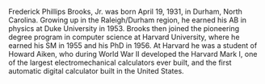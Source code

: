 Frederick Phillips Brooks, Jr. was born April 19, 1931, in Durham, North Carolina. Growing up in the Raleigh/Durham region, he earned his AB in physics at Duke University in 1953. Brooks then joined the pioneering degree program in computer science at Harvard University, where he earned his SM in 1955 and his PhD in 1956. At Harvard he was a student of Howard Aiken, who during World War II developed the Harvard Mark I, one of the largest electromechanical calculators ever built, and the first automatic digital calculator built in the United States.